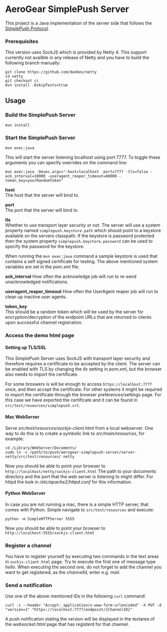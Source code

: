# AeroGear SimplePush Server
This project is a Java implementation of the server side that follows the [SimplePush Protocol](https://wiki.mozilla.org/WebAPI/SimplePush/Protocol).  

### Prerequisites
This version uses SockJS which is provided by Netty 4. This support currently not availble in any release of Netty and 
you have to build the following branch manually:

    git clone https://github.com/danbev/netty
    cd netty
    git checkout ci
    mvn install -DskipTests=true

## Usage

### Build the SimplePush Server

    mvn install

### Start the SimplePush Server

    mvn exec:java
    
This will start the server listening localhost using port 7777. To toggle these arguments you can
specify overrides on the command line:  

    mvn exec:java -Dexec.args="-host=localhost -port=7777 -tls=false -ack_interval=10000 -useragent_reaper_timeout=60000 -token_key=yourRandomToken"
    
__host__  
The host that the server will bind to.

__port__  
The port that the server will bind to.

__tls__  
Whether to use transport layer security or not.
The server will use a system property named ```simplepush.keystore.path``` which should point to 
a keystore available on the servers classpath. If the keystore is password protected then the system property 
```simplepush.keystore.password``` can be used to specify the password for the keystore.

When running the ```mvn exec:java``` command a sample keystore is used that contains a self signed certificate for testing. 
The above mentioned system variables are set in the pom.xml file.

__ack_interval__ 
How often the acknowledge job will run to re-send unacknowledged notifications.

__useragent_reaper_timeout__ 
How often the UserAgent reaper job will run to clean up inactive user agents.

__token_key__  
This should be a random token which will be used by the server for encryption/decryption of the endpoint URLs that are
returned to clients upon successful channel registration.
    
### Access the demo html page

#### Setting up TLS/SSL
This SimplePush Server uses SockJS with transport layer security and therefore requires a certificate to be accepted by 
the client. The server can be enabled with TLS by changing the _tls_ setting in pom.xml, but the browser also needs to 
import the certificate.  

For some broswers is will be enough to access ```https://localhost:7777``` once, and then accept the certificate.  For other
systems it might be required to import the certificate through the browser preferences/settings page. For this case we
have exported the certificate and it can be found in ```src/test/resources/simplepush.crt```.

#### Mac WebServer

Serve _src/test/resources/sockjs-client.html_ from a local webserver. One way to do this is to create a symbolic link
to _src/main/resources_, for example:

    cd /Library/WebServer/Documents/
    sudo ln -s /path/to/push/aerogear-simplepush-server/server-netty/src/test/resources/ netty
    
Now you should be able to point your browser to ```http://localhost/netty/sockjs-client.html```
The path to your documents directory and the port that the web server is listening to might differ. For httpd the look
in _/etc/apache2/httpd.conf_ for this information.

#### Python WebServer

In case you are not running a mac, there is a simple HTTP server, that comes with Python. Simple navigate to ```src/test/resources``` and execute:

    python -m SimpleHTTPServer 5555

Now you should be able to point your browser to ```http://localhost:5555/sockjs-client.html```

### Register a channel
You have to register yourself by executing two commands in the text areas in ```sockjs-client.html``` page. Try 
to execute the first one of message type _hello_. When executing the second one, do not forget to add the channel you 
want to get registered, as the _channelId_, enter e.g. _mail_.

### Send a notification

Use one of the above mentioned IDs in the following ```curl``` command:

    curl -i --header "Accept: application/x-www-form-urlencoded" -X PUT -d "version=1" "https://localhost:7777/endpoint/{ChannelID}"

A push notification stating the version will be displayed in the textarea of the _websocket.html_ page that has registerd for that channel.

    
    
